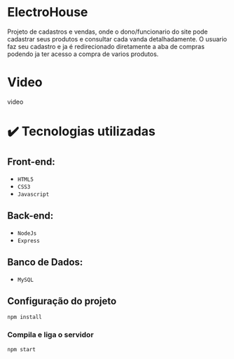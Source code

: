 # ElectroHouse

Projeto de cadastros e vendas, onde o dono/funcionario do site pode cadastrar seus produtos e consultar cada vanda detalhadamente.
O usuario faz seu cadastro e ja é redirecionado diretamente a aba de compras podendo ja ter acesso a compra de varios produtos.

# Video

 video

# ✔️ Tecnologias utilizadas

## Front-end:
- ``HTML5``
- ``CSS3``
- ``Javascript``

## Back-end:
- ``NodeJs``
- ``Express``

## Banco de Dados:
- ``MySQL``

## Configuração do projeto
```
npm install
```

### Compila e liga o servidor
```
npm start
```

